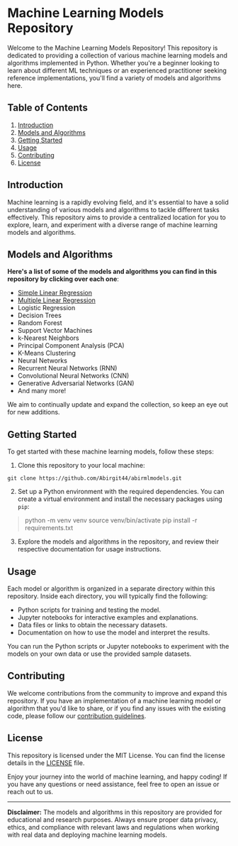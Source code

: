 # Machine Learning Models Repository

Welcome to the Machine Learning Models Repository! This repository is dedicated to providing a collection of various machine learning models and algorithms implemented in Python. Whether you're a beginner looking to learn about different ML techniques or an experienced practitioner seeking reference implementations, you'll find a variety of models and algorithms here.

## Table of Contents

1. [Introduction](#introduction)
2. [Models and Algorithms](#models-and-algorithms)
3. [Getting Started](#getting-started)
4. [Usage](#usage)
5. [Contributing](#contributing)
6. [License](#license)

## Introduction

Machine learning is a rapidly evolving field, and it's essential to have a solid understanding of various models and algorithms to tackle different tasks effectively. This repository aims to provide a centralized location for you to explore, learn, and experiment with a diverse range of machine learning models and algorithms.

## Models and Algorithms

**Here's a list of some of the models and algorithms you can find in this repository by clicking over each one**:

- [Simple Linear Regression](https://github.com/Abirgit44/abirmlmodels/blob/main/Machine%20Learning%20Notebooks/Simple%20Linear%20Regression.ipynb)
- [Multiple Linear Regression](https://github.com/Abirgit44/abirmlmodels/blob/main/Machine%20Learning%20Notebooks/Multiple%20Linear%20Regression.ipynb)
- Logistic Regression
- Decision Trees
- Random Forest
- Support Vector Machines
- k-Nearest Neighbors
- Principal Component Analysis (PCA)
- K-Means Clustering
- Neural Networks
- Recurrent Neural Networks (RNN)
- Convolutional Neural Networks (CNN)
- Generative Adversarial Networks (GAN)
- And many more!

We aim to continually update and expand the collection, so keep an eye out for new additions.

## Getting Started

To get started with these machine learning models, follow these steps:

1. Clone this repository to your local machine:

```git clone https://github.com/Abirgit44/abirmlmodels.git```


2. Set up a Python environment with the required dependencies. You can create a virtual environment and install the necessary packages using `pip`:

>python -m venv venv
>source venv/bin/activate
>pip install -r requirements.txt


3. Explore the models and algorithms in the repository, and review their respective documentation for usage instructions.

## Usage

Each model or algorithm is organized in a separate directory within this repository. Inside each directory, you will typically find the following:

- Python scripts for training and testing the model.
- Jupyter notebooks for interactive examples and explanations.
- Data files or links to obtain the necessary datasets.
- Documentation on how to use the model and interpret the results.

You can run the Python scripts or Jupyter notebooks to experiment with the models on your own data or use the provided sample datasets.

## Contributing

We welcome contributions from the community to improve and expand this repository. If you have an implementation of a machine learning model or algorithm that you'd like to share, or if you find any issues with the existing code, please follow our [contribution guidelines](CONTRIBUTING.md).

## License

This repository is licensed under the MIT License. You can find the license details in the [LICENSE](LICENSE) file.

Enjoy your journey into the world of machine learning, and happy coding! If you have any questions or need assistance, feel free to open an issue or reach out to us.

---

**Disclaimer:** The models and algorithms in this repository are provided for educational and research purposes. Always ensure proper data privacy, ethics, and compliance with relevant laws and regulations when working with real data and deploying machine learning models.
